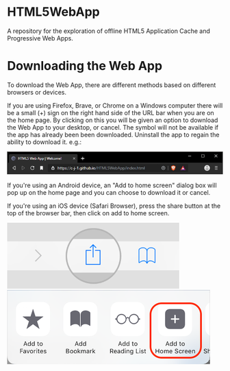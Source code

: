# HTML5WebApp
A repository for the exploration of offline HTML5 Application Cache and Progressive Web Apps.


# Downloading the Web App
To download the Web App, there are different methods based on different browsers or devices.

If you are using Firefox, Brave, or Chrome on a Windows computer there will be a small (+) sign on the right hand side of the URL bar when you are on the home page. By clicking on this you will be given an option to download the Web App to your desktop, or cancel. The symbol will not be available if the app has already been been downloaded. Uninstall the app to regain the ability to download it. e.g.:

![](readme/ff.png?raw=true "Brave Browser example")

If you're using an Android device, an "Add to home screen" dialog box will pop up on the home page and you can choose to download it or cancel.

If you're using an iOS device (Safari Browser), press the share button at the top of the browser bar, then click on add to home screen.

![](readme/saf.png?raw=true "Safari Share Button")
![](readme/home.png?raw=true "Safari Add to Home Screen")

